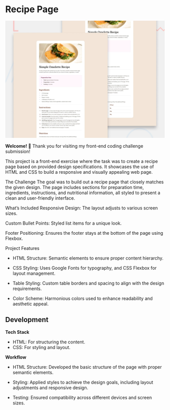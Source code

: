 # Recipe Page

![Recipe Page Preview](./preview.jpg)

**Welcome!** 👋
Thank you for visiting my front-end coding challenge submission!

This project is a front-end exercise where the task was to create a recipe page based on provided design specifications. It showcases the use of HTML and CSS to build a responsive and visually appealing web page.

The Challenge
The goal was to build out a recipe page that closely matches the given design. The page includes sections for preparation time, ingredients, instructions, and nutritional information, all styled to present a clean and user-friendly interface.

What’s Included
Responsive Design: The layout adjusts to various screen sizes.

Custom Bullet Points: Styled list items for a unique look.

Footer Positioning: Ensures the footer stays at the bottom of the page using Flexbox.

Project Features

- HTML Structure: Semantic elements to ensure proper content hierarchy.

- CSS Styling: Uses Google Fonts for typography, and CSS Flexbox for layout management.

- Table Styling: Custom table borders and spacing to align with the design requirements.

- Color Scheme: Harmonious colors used to enhance readability and aesthetic appeal.

## Development

**Tech Stack**

- HTML: For structuring the content.
- CSS: For styling and layout.

**Workflow**

- HTML Structure: Developed the basic structure of the page with proper semantic elements.

- Styling: Applied styles to achieve the design goals, including layout adjustments and responsive design.

- Testing: Ensured compatibility across different devices and screen sizes.
